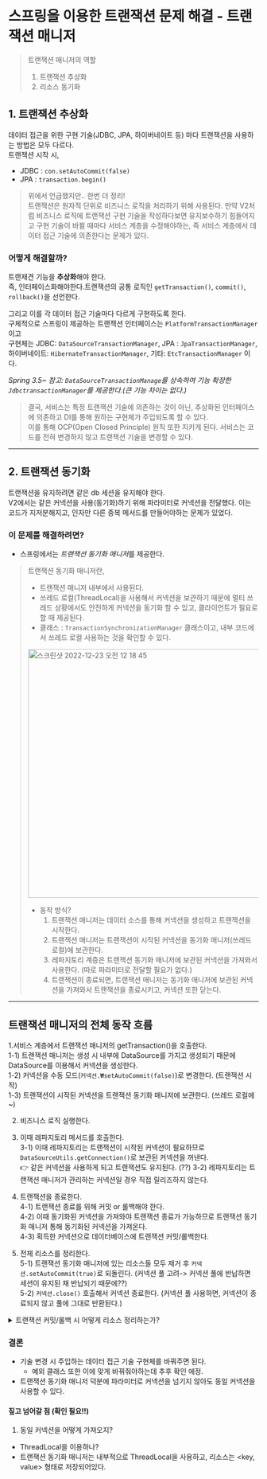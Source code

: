 # 스프링을 이용한 트랜잭션 문제 해결 - 트랜잭션 매니저
> 트랜잭션 매니저의 역할
> 1. 트랜잭션 추상화
> 2. 리소스 동기화

## 1. 트랜잭션 추상화
데이터 접근을 위한 구현 기술(JDBC, JPA, 하이버네이트 등) 마다 트랜잭션을 사용하는 방법은 모두 다르다.<br>
트랜잭션 시작 시,<br>
- JDBC : `con.setAutoCommit(false)` 
- JPA : `transaction.begin()`

> 위에서 언급했지만.. 한번 더 정리!<br>
> 트랜잭션은 원자적 단위로 비즈니스 로직을 처리하기 위해 사용된다. 만약 V2처럼 비즈니스 로직에 트랜잭션 구현 기술을 작성하다보면 유지보수하기 힘들어지고 구현 기술이 바뀔 때마다 서비스 계층을 수정해야하는, 즉 서비스 계층에서 데이터 접근 기술에 의존한다는 문제가 있다.

### 어떻게 해결할까?
트랜재견 기능을 **추상화**해야 한다.<br>
즉, 인터페이스화해야한다.트랜잭션의 공통 로직인 `getTransaction()`, `commit()`, `rollback()`을 선언한다.

그리고 이를 각 데이터 접근 기술마다 다르게 구현하도록 한다.<br>
구체적으로 스프링이 제공하는 트랜잭션 인터페이스는 `PlatformTransactionManager`이고<br>
구현체는 JDBC: `DataSourceTransactionManager`, JPA : `JpaTransactionManager`, 하이버네이트: `HibernateTransactionManager`, 기타: `EtcTransactionManager` 이다.

*Spring 3.5~ 참고: `DataSourceTransactionManage`를 상속하여 기능 확장한 `JdbctransactionManager`를 제공한다.(큰 기능 차이는 없다.)*

> 결국, 서비스는 특정 트랜잭션 기술에 의존하는 것이 아닌, 추상화된 인터페이스에 의존하고 DI를 통해 원하는 구현체가 주입되도록 할 수 있다.<br>
> 이를 통해 OCP(Open Closed Principle) 원칙 또한 지키게 된다. 서비스는 코드를 전혀 변경하지 않고 트랜잭션 기술을 변경할 수 있다.

---

## 2. 트랜잭션 동기화
트랜잭션을 유지하려면 같은 db 세션을 유지해야 한다.<br>
V2에서는 같은 커넥션을 사용(동기화)하기 위해 파라미터로 커넥션을 전달했다. 이는 코드가 지저분해지고, 인자만 다른 중복 메서드를 만들어야하는 문제가 있었다.

### 이 문제를 해결하려면?
- 스프링에서는 *트랜잭션 동기화 매니저*를 제공한다.<br>

> 트랜잭션 동기화 매니저란,<br>
> - 트랜잭션 매니저 내부에서 사용된다.
> - 쓰레드 로컬(ThreadLocal)을 사용해서 커넥션을 보관하기 때문에 멀티 쓰레드 상황에서도 안전하게 커넥션을 동기화 할 수 있고, 클라이언트가 필요로 할 때 제공된다. 
> - 클래스 : `TransactionSynchronizationManager` 클래스이고, 내부 코드에서 쓰레드 로컬 사용하는 것을 확인할 수 있다.<br>
> <img width="500" alt="스크린샷 2022-12-23 오전 12 18 45" src="https://user-images.githubusercontent.com/66311276/209165687-d8719027-f2a0-491c-8a46-5ca4dce85ab5.png">
> 
> - 동작 방식?
>   1. 트랜잭션 매니저는 데이터 소스를 통해 커넥션을 생성하고 트랜잭션을 시작한다.
>   2. 트랜잭션 매니저는 트랜잭션이 시작된 커넥션을 동기화 매니저(쓰레드 로컬)에 보관한다.
>   3. 레파지토리 계증은 트랜잭션 동기화 매니저에 보관된 커넥션을 가져와서 사용한다. (따로 파라미터로 전달할 필요가 없다.)
>   4. 트랜잭션이 종료되면, 트랜잭션 매니저는 동기화 매니저에 보관된 커넥션을 가져와서 트랜잭션을 종료시키고, 커넥션 또한 닫는다. 

---

## 트랜잭션 매니저의 전체 동작 흐름

1.서비스 계층에서 트랜잭션 매니저의 getTransaction()을 호출한다.<br>
1-1) 트랜잭션 매니저는 생성 시 내부에 DataSource를 가지고 생성되기 때문에 DataSource를 이용해서 커넥션을 생성한다.<br>
1-2) 커넥션을 수동 모드(`커넥션.₩setAutoCommit(false)`)로 변경한다. (트랜잭션 시작)<br>
1-3) 트랜잭션이 시작된 커넥션을 트랜잭션 동기화 매니저에 보관한다. (쓰레드 로컬에~)

2. 비즈니스 로직 실행한다.
3. 이때 레파지토리 메서드를 호출한다.<br>
3-1) 이때 레파지토리는 트랜잭션이 시작된 커넥션이 필요하므로 `DataSourceUtils.getConnection()`로 보관된 커넥션을 꺼낸다.<br>
👉 같은 커넥션을 사용하게 되고 트랜잭션도 유지된다. (??)
3-2) 레파지토리는 트랜잭션 매니저가 관리하는 커넥션일 경우 직접 릴리즈하지 않는다.<br>

4. 트랜잭션을 종료한다.<br>
4-1) 트랜잭션 종료를 위해 커밋 or 롤백해야 한다.<br>
4-2) 이때 동기화된 커넥션을 가져와야 트랜잭션 종료가 가능하므로 트랜잭션 동기화 매니저 통해 동기화된 커넥션을 가져온다.<br>
4-3) 획득한 커넥션으로 데이터베이스에 트랜잭션 커밋/롤백한다.

5. 전체 리소스를 정리한다.<br>
5-1) 트랜잭션 동기화 매니저에 있는 리소스들 모두 제거 후 `커넥션.setAutoCommit(true)`로 되돌린다. (커넥션 풀 고려-> 커넥션 풀에 반납하면 세션이 유지된 채 반납되기 때문에??)<br>
5-2) `커넥션.close()` 호출해서 커넥션 종료한다. (커넥션 풀 사용하면, 커넥션이 종료되지 않고 풀에 그대로 반환된다.)

<details>
<summary>트랜잭션 커밋/롤백 시 어떻게 리소스 정리하는가?</summary>
<div markdown="1">

- `AbstractPlatformTransactionManager` 추상 클래스의 `processCommit()`, `processRollback()` 메서드에서 마지막으로 각 구현체의 doCleanupAfterCompletion() 메서드를 호출한다.
  - JDBC라면 `DataSourceTransactionManager` 클래스의 `doCleanupAfterCompletion()` 메서드가 호출된다.<br>
```java
@Override
protected void doCleanupAfterCompletion(Object transaction) {
	DataSourceTransactionObject txObject = (DataSourceTransactionObject) transaction;
 
	// 1. Remove the connection holder from the thread, if exposed. => 트랜잭션 동기화 매니저 정리
	if (txObject.isNewConnectionHolder()) {
		TransactionSynchronizationManager.unbindResource(obtainDataSource());
	}

	// 2. Reset connection. DataSourceUtils 이용해서 커넥션 닫기
	Connection con = txObject.getConnectionHolder().getConnection();
	try {
		if (txObject.isMustRestoreAutoCommit()) {
			con.setAutoCommit(true);  // 수동커밋->자동커밋으로 원복
		}
		DataSourceUtils.resetConnectionAfterTransaction(
				con, txObject.getPreviousIsolationLevel(), txObject.isReadOnly());
	}
	catch (Throwable ex) {
		logger.debug("Could not reset JDBC Connection after transaction", ex);
	}

	if (txObject.isNewConnectionHolder()) {
		if (logger.isDebugEnabled()) {
			logger.debug("Releasing JDBC Connection [" + con + "] after transaction");
		}
		DataSourceUtils.releaseConnection(con, this.dataSource);
	}

	txObject.getConnectionHolder().clear();
}
```  
  
</div>
</details>


### 결론
- 기술 변경 시 주입하는 데이터 접근 기술 구현체를 바꿔주면 된다.
  - 예외 클래스 또한 이에 맞게 바꿔줘야하는데 추후 확인 에정.
- 트랜잭션 동기화 매니저 덕분에 파라미터로 커넥션을 넘기지 않아도 동일 커넥션을 사용할 수 있다.


#### 짚고 넘어갈 점 (확인 필요!!)
1. 동일 커넥션을 어떻게 가져오지?
- ThreadLocal을 이용하나?
- 트랜잭션 동기화 매니저는 내부적으로 ThreadLocal을 사용하고, 리소스는 <key, value> 형태로 저장되어있다.
